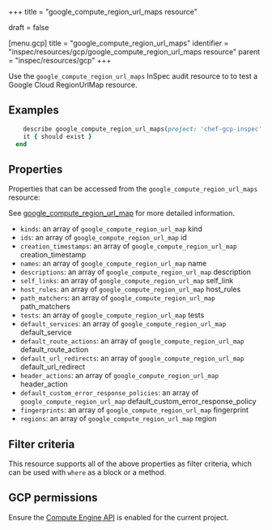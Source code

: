+++
title = "google_compute_region_url_maps resource"

draft = false


[menu.gcp]
title = "google_compute_region_url_maps"
identifier = "inspec/resources/gcp/google_compute_region_url_maps resource"
parent = "inspec/resources/gcp"
+++

Use the `google_compute_region_url_maps` InSpec audit resource to to test a Google Cloud RegionUrlMap resource.

## Examples

```ruby
    describe google_compute_region_url_maps(project: 'chef-gcp-inspec', region: ' value_region') do
    it { should exist }
  end
```

## Properties

Properties that can be accessed from the `google_compute_region_url_maps` resource:

See [google_compute_region_url_map](google_compute_region_url_map) for more detailed information.

  * `kinds`: an array of `google_compute_region_url_map` kind
  * `ids`: an array of `google_compute_region_url_map` id
  * `creation_timestamps`: an array of `google_compute_region_url_map` creation_timestamp
  * `names`: an array of `google_compute_region_url_map` name
  * `descriptions`: an array of `google_compute_region_url_map` description
  * `self_links`: an array of `google_compute_region_url_map` self_link
  * `host_rules`: an array of `google_compute_region_url_map` host_rules
  * `path_matchers`: an array of `google_compute_region_url_map` path_matchers
  * `tests`: an array of `google_compute_region_url_map` tests
  * `default_services`: an array of `google_compute_region_url_map` default_service
  * `default_route_actions`: an array of `google_compute_region_url_map` default_route_action
  * `default_url_redirects`: an array of `google_compute_region_url_map` default_url_redirect
  * `header_actions`: an array of `google_compute_region_url_map` header_action
  * `default_custom_error_response_policies`: an array of `google_compute_region_url_map` default_custom_error_response_policy
  * `fingerprints`: an array of `google_compute_region_url_map` fingerprint
  * `regions`: an array of `google_compute_region_url_map` region

## Filter criteria

This resource supports all of the above properties as filter criteria, which can be used
with `where` as a block or a method.

## GCP permissions

Ensure the [Compute Engine API](https://console.cloud.google.com/apis/library/compute.googleapis.com/) is enabled for the current project.
